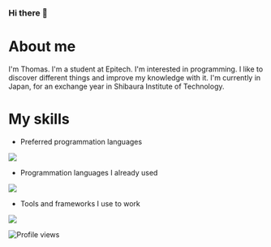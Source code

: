 ### Hi there 👋
# About me
I'm Thomas. I'm a student at Epitech. I'm interested in programming. I like to discover different things and improve my knowledge with it.
I'm currently in Japan, for an exchange year in Shibaura Institute of Technology.

# My skills
- Preferred programmation languages

![](https://skillicons.dev/icons?i=c,cpp)

- Programmation languages I already used

![](https://skillicons.dev/icons?i=py,dart,java,js,lua,md)

- Tools and frameworks I use to work

![](https://skillicons.dev/icons?i=git,idea,vscode,cmake,docker,flutter,github,linux)

![Profile views](https://komarev.com/ghpvc/?username=osvegn)
